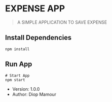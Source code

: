 # EXPENSE APP

> A SIMPLE APPLICATION TO SAVE EXPENSE


## Install Dependencies

```
npm install
```

## Run App

```
# Start App
npm start 

```

- Version: 1.0.0
- Author: Diop Mamour
